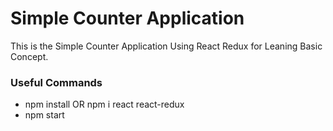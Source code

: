 # Simple Counter Application 

This is the Simple Counter Application Using React Redux for Leaning Basic Concept.

### Useful Commands

- npm install OR npm i react react-redux
- npm start

